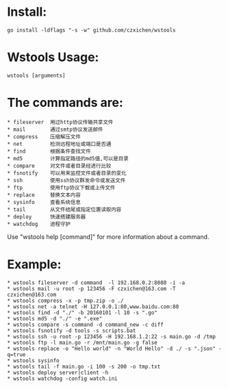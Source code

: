 # Install:
	go install -ldflags "-s -w" github.com/czxichen/wstools

# Wstools Usage:
	wstools [arguments]

# The commands are:
	* fileserver  用过http协议传输共享文件
	* mail        通过smtp协议发送邮件
	* compress    压缩解压文件
	* net         检测远程地址或端口是否通
	* find        根据条件查找文件
	* md5         计算指定路径的md5值,可以是目录
	* compare     对文件或者目录经进行比较
	* fsnotify    可以用来监控文件或者目录的变化
	* ssh         使用ssh协议群发命令或发送文件
	* ftp         使用ftp协议下载或上传文件
	* replace     替换文本内容
	* sysinfo     查看系统信息
	* tail        从文件结尾或指定位置读取内容
	* deploy      快速搭建服务器
	* watchdog    进程守护

Use "wstools help [command]" for more information about a command.

# Example:
	* wstools fileserver -d command  -l 192.168.0.2:8080 -i -a
	* wstools mail -u root -p 123456 -F czxichen@163.com -T czxichen@163.com
	* wstools compress -x -p tmp.zip -o ./
	* wstools net -a telnet -H 127.0.0.1:80,www.baidu.com:80
	* wstools find -d "./" -b 20160101 -l 10 -s ".go"
	* wstools md5 -d "./" -e ".exe"
	* wstools compare -s command -d command_new -c diff
	* wstools fsnotify -d tools -s scripts.bat
	* wstools ssh -u root -p 123456 -H 192.168.1.2:22 -s main.go -d /tmp
	* wstools ftp -l main.go -r /mnt/main.go -g false
	* wstools replace -o "Hello world" -n "World Hello" -d ./ -s ".json" -q=true
	* wstools sysinfo
	* wstools tail -f main.go -i 100 -s 200 -o tmp.txt
	* wstools deploy server|client -h
	* wstools watchdog -config watch.ini
